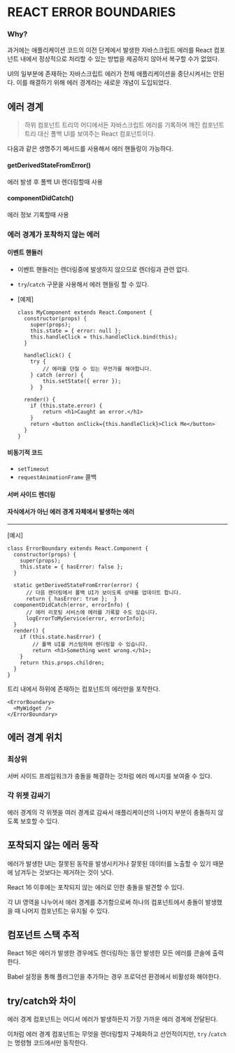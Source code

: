 # REACT ERROR BOUNDARIES

### Why?

과거에는 애플리케이션 코드의 이전 단계에서 발생한 자바스크립트 에러를 React 컴포넌트 내에서 정상적으로 처리할 수 있는 방법을 제공하지 않아서 복구할 수가 없었다.

UI의 일부분에 존재하는 자바스크립트 에러가 전체 애플리케이션을 중단시켜서는 안된다. 이를 해결하기 위해 에러 경계라는 새로운 개념이 도입되었다.



## 에러 경계

> 하위 컴포넌트 트리의 어디에서든 자바스크립트 에러를 기록하며 깨진 컴포넌트 트리 대신 폴백 UI를 보여주는 React 컴포넌트이다.

다음과 같은 생명주기 메서드를 사용해서 에러 핸들링이 가능하다.

#### getDerivedStateFromError()

에러 발생 후 폴백 UI 렌더링할때 사용

#### componentDidCatch()

에러 정보 기록할때 사용



### 에러 경계가 포착하지 않는 에러

#### 이벤트 핸들러

* 이벤트 핸들러는 렌더링중에 발생하지 않으므로 렌더링과 관련 없다. 

* `try`/`catch` 구문을 사용해서 에러 핸들링 할 수 있다.

* [예제]

  ```react
  class MyComponent extends React.Component {
    constructor(props) {
      super(props);
      this.state = { error: null };
      this.handleClick = this.handleClick.bind(this);
    }
  
    handleClick() {
      try {
          // 에러를 던질 수 있는 무언가를 해야합니다.
      } catch (error) {
          this.setState({ error });
      }  }
  
    render() {
      if (this.state.error) {
          return <h1>Caught an error.</h1>
      }
      return <button onClick={this.handleClick}>Click Me</button>
    }
  }
  ```

#### 비동기적 코드

* `setTimeout`
* `requestAnimationFrame` 콜백

#### 서버 사이드 렌더링

#### 자식에서가 아닌 에러 경계 자체에서 발생하는 에러

---

[예시]

```react
class ErrorBoundary extends React.Component {
  constructor(props) {
    super(props);
    this.state = { hasError: false };
  }

  static getDerivedStateFromError(error) {
      // 다음 렌더링에서 폴백 UI가 보이도록 상태를 업데이트 합니다.    
      return { hasError: true };  }
  componentDidCatch(error, errorInfo) {
      // 에러 리포팅 서비스에 에러를 기록할 수도 있습니다.
      logErrorToMyService(error, errorInfo);
  }
  render() {
    if (this.state.hasError) {
        // 폴백 UI를 커스텀하여 렌더링할 수 있습니다.
        return <h1>Something went wrong.</h1>;
    }
    return this.props.children;
  }
}
```

트리 내에서 하위에 존재하는 컴포넌트의 에러만을 포착한다.

```react
<ErrorBoundary>
  <MyWidget />
</ErrorBoundary>
```



## 에러 경계 위치

### 최상위

서버 사이드 프레임워크가 충돌을 해결하는 것처럼 에러 메시지를 보여줄 수 있다.

### 각 위젯 감싸기

에러 경계의 각 위젯을 여러 경계로 감싸서 애플리케이션의 나머지 부분이 충돌하지 않도록 보호할 수 있다.



## 포착되지 않는 에러 동작

에러가 발생한 UI는 잘못된 동작을 발생시키거나 잘못된 데이터를 노출할 수 있기 때문에 남겨두는 것보다는 제거하는 것이 낫다. 

React 16 이후에는 포착되지 않는 에러로 인한 충돌을 발견할 수 있다.

각 UI 영역을 나누어서 에러 경계를 추가함으로써 하나의 컴포넌트에서 충돌이 발생했을 때 나머지 컴포넌트는 유지될 수 있다. 



## 컴포넌트 스택 추적

React 16은 에러가 발생한 경우에도 렌더링하는 동안 발생한 모든 에러를 콘솔에 출력한다.

Babel 설정을 통해 플러그인을 추가하는 경우 프로덕션 환경에서 비활성화 해야한다.



## try/catch와 차이

에러 경계 컴포넌트는 어디서 에러가 발생하든지 가장 가까운 에러 경계에 전달된다. 

이처럼 에러 경계 컴포넌트는 무엇을 렌더링할지 구체화하고 선언적이지만, `try` /`catch`는 명령형 코드에서만 동작한다.